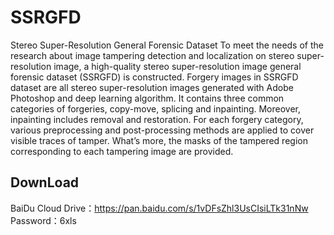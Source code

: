 # SSRGFD
Stereo Super-Resolution General Forensic Dataset
To meet the needs of the research about image tampering detection and localization on stereo super-resolution image, a high-quality stereo super-resolution image general forensic dataset (SSRGFD) is constructed. Forgery images in SSRGFD dataset are all stereo super-resolution images generated with Adobe Photoshop and deep learning algorithm. It contains three common categories of forgeries, copy-move, splicing and inpainting. Moreover, inpainting includes removal and restoration. For each forgery category, various preprocessing and post-processing methods are applied to cover visible traces of tamper. What’s more, the masks of the tampered region corresponding to each tampering image are provided.

## DownLoad
BaiDu Cloud Drive：https://pan.baidu.com/s/1vDFsZhl3UsCIsiLTk31nNw 
Password：6xls 
